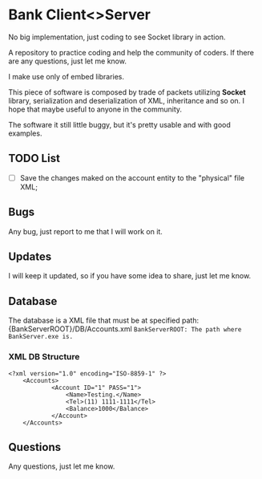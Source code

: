 # Bank Client<>Server

No big implementation, just coding to see Socket library in action.

A repository to practice coding and help the community of coders. If there are any questions, just let me know.

I make use only of embed libraries. 

This piece of software is composed by trade of packets utilizing **Socket** library, serialization and deserialization of XML, inheritance and so on.
I hope that maybe useful to anyone in the community.

The software it still little buggy, but it's pretty usable and with good examples.

## TODO List

  * [ ] Save the changes maked on the account entity to the "physical" file XML;

## Bugs

Any bug, just report to me that I will work on it.

## Updates

I will keep it updated, so if you have some idea to share, just let me know.

## Database

The database is a XML file that must be at specified path:
{BankServerROOT}/DB/Accounts.xml
`BankServerROOT: The path where BankServer.exe is.`

### XML DB Structure

```
<?xml version="1.0" encoding="ISO-8859-1" ?>
	<Accounts>
			<Account ID="1" PASS="1">
				<Name>Testing.</Name>
				<Tel>(11) 1111-1111</Tel>
				<Balance>1000</Balance>
			</Account>
	</Accounts>
```

## Questions

Any questions, just let me know.
